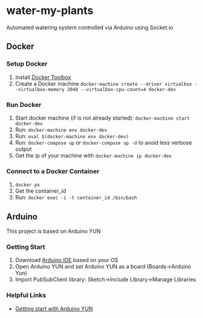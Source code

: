 # water-my-plants
Automated watering system controlled via Arduino using Socket.io

## Docker 

### Setup Docker
1. Install [Docker Toolbox](https://www.docker.com/products/docker-toolbox)
2. Create a Docker machine `docker-machine create --driver virtualbox --virtualbox-memory 2048 --virtualbox-cpu-count=4 docker-dev`

### Run Docker
1. Start docker machine (if is not already started): `docker-machine start docker-dev`
2. Run: `docker-machine env docker-dev`
3. Run: `eval $(docker-machine env docker-dev)`
4. Run: `docker-compose up` or `docker-compose up -d` to avoid less verbose output
5. Get the ip of your machine with `docker-machine ip docker-dev`

### Connect to a Docker Container
1. `docker ps`
2. Get the container_id
2. Run: `docker exec -i -t container_id /bin/bash`

## Arduino

This project is based on Arduino YUN

### Getting Start
1. Download [Arduino IDE](https://www.arduino.cc/en/Main/Software) based on your OS
2. Open Arduino YUN and set Arduino YUN as a board (Boards->Arduino Yun)
3. Import PubSubClient library: Sketch->Include Library->Manage Libraries

### Helpful Links 
* [Getting start with Arduino YUN](http://wiki.linino.org/doku.php?id=wiki:basicconfiguration)
